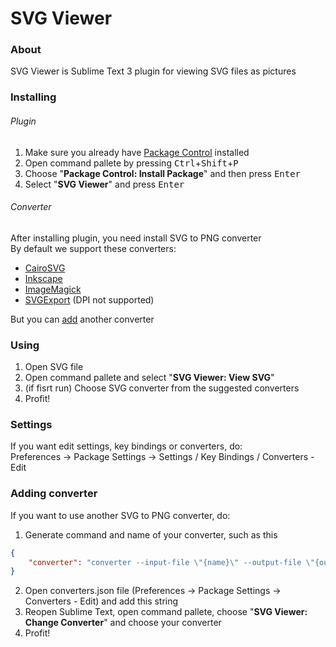 # SVG Viewer



### About

SVG Viewer is Sublime Text 3 plugin for viewing SVG files as pictures



### Installing

###### Plugin

1. Make sure you already have [Package Control](https://packagecontrol.io/) installed
2. Open command pallete by pressing <kbd>Ctrl</kbd>+<kbd>Shift</kbd>+<kbd>P</kbd>
3. Choose "**Package Control: Install Package**" and then press <kbd>Enter</kbd>
4. Select "**SVG Viewer**" and press <kbd>Enter</kbd>

###### Converter

After installing plugin, you need install SVG to PNG converter<br>
By default we support these converters:

- [CairoSVG](https://cairosvg.org/)
- [Inkscape](https://inkscape.org/)
- [ImageMagick](https://imagemagick.org/)
- [SVGExport](https://github.com/shakiba/svgexport/) (DPI not supported)

But you can [add](#adding-converter) another converter



### Using

1. Open SVG file
2. Open command pallete and select "**SVG Viewer: View SVG**"
3. (if fisrt run) Choose SVG converter from the suggested converters
4. Profit!


### Settings

If you want edit settings, key bindings or converters, do:<br>
Preferences &#8594; Package Settings &#8594; Settings / Key Bindings / Converters - Edit


### Adding converter

If you want to use another SVG to PNG converter, do:

1. Generate command and name of your converter, such as this
```json
{
    "converter": "converter --input-file \"{name}\" --output-file \"{out}\" --dpi {dpi}"
}
```
2. Open converters.json file (Preferences &#8594; Package Settings &#8594; Converters - Edit) and add this string
3. Reopen Sublime Text, open command pallete, choose "**SVG Viewer: Change Converter**" and choose your converter
4. Profit!
